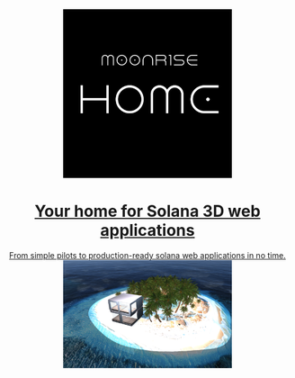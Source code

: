 <div align="center">
  <a href="https://moonrise.com" target="_blank">
  <picture>
   <img alt="Moonrise" src="https://raw.githubusercontent.com/MoonriseHome/MoonriseHome/refs/heads/main/homeLOGO2jpg.jpg" width="300" />
  </picture>
  </a>
  <a href="https://moonrise.com" target="_blank">
  </div>



<h1 align="center">
Your home for Solana 3D web applications
</h1>

<div align="center">
From simple pilots to production-ready solana web applications in no time. <br />
</div>

<div align="center">
  <picture> 
   <img alt="Moonrise" src="https://raw.githubusercontent.com/MoonriseHome/MoonriseHome/refs/heads/main/HomeScreenshot.png" width="300" />
  </picture>
  </a>
</div>

<!---
MoonriseHome/MoonriseHome is a ✨ special ✨ repository because its `README.md` (this file) appears on your GitHub profile.
You can click the Preview link to take a look at your changes.
--->
